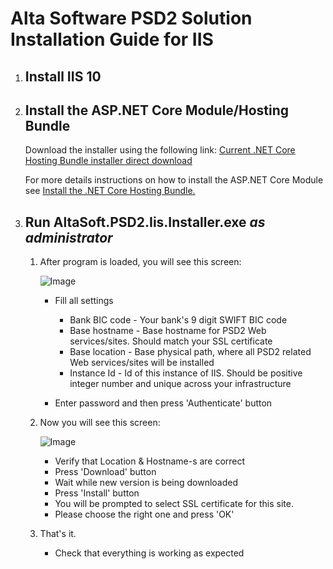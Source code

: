 # Alta Software PSD2 Solution Installation Guide for IIS

1. ## Install IIS 10

1. ## Install the ASP.NET Core Module/Hosting Bundle

    Download the installer using the following link:
    [Current .NET Core Hosting Bundle installer direct download](https://dotnet.microsoft.com/permalink/dotnetcore-current-windows-runtime-bundle-installer)

    For more details instructions on how to install the ASP.NET Core Module see [Install the .NET Core Hosting Bundle.](https://docs.microsoft.com/en-us/aspnet/core/host-and-deploy/iis/hosting-bundle?view=aspnetcore-5.0)

1. ## Run AltaSoft.PSD2.Iis.Installer.exe ***as administrator***

    1.  After program is loaded, you will see this screen:

        ![Image](../main/Images/Installer-settings.png)

  
        * Fill all settings
            * Bank BIC code - Your bank's 9 digit SWIFT BIC code
            * Base hostname - Base hostname for PSD2 Web services/sites. Should match your SSL certificate
            * Base location - Base physical path, where all PSD2 related Web services/sites will be installed
            * Instance Id - Id of this instance of IIS. Should be positive integer number and unique across your infrastructure

        * Enter password and then press 'Authenticate' button

    1.  Now you will see this screen:

         ![Image](../main/Images/Installer-sandbox.png)

        * Verify that Location & Hostname-s are correct
        * Press 'Download' button
        * Wait while new version is being downloaded
        * Press 'Install' button
        * You will be prompted to select SSL certificate for this site. 
        * Please choose the right one and press 'OK'


    1.  That's it. 
        * Check that everything is working as expected
